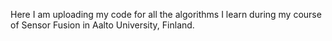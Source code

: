 Here I am uploading my code for all the algorithms I learn during my course of Sensor Fusion in Aalto University, Finland.
